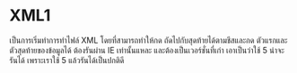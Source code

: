 # XML1
เป็นการเริ่มทำการทำไฟล์ XML โดยที่สามารถทำให้กด ถัดไปกับสุดท้ายได้ตามชีสและกด ตัวแรกและตัวสุดท้ายของข้อมูลได้
ต้องรันผ่าน IE เท่านั้นแหละ และต้องเป็นเวอร์ชั่นที่เก่า เอาเป็นว่าใช้ 5 น่าจะรันได้ เพราะเราใช้ 5 แล้วรันได้เป็นปกติดี

